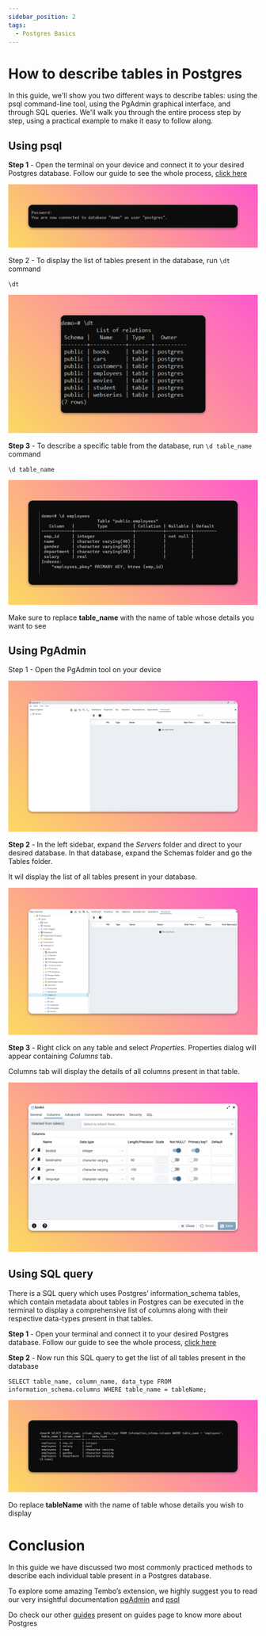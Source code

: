 ```yaml
---
sidebar_position: 2
tags:
  - Postgres Basics
---
```


# How to describe tables in Postgres

In this guide, we'll show you two different ways to describe tables: using the psql command-line tool, using the PgAdmin graphical interface, and through SQL queries. We'll walk you through the entire process step by step, using a practical example to make it easy to follow along.

## Using psql

**Step 1** - Open the terminal on your device and connect it to your desired Postgres database. Follow our guide to see the whole process, [click here](https://tembo.io/docs/postgres_guides/postgres-basics/how-to-connect-to-postgres)

![connected-database](images/connected-database.png)

Step 2 - To display the list of tables present in the database, run `\dt` command

```
\dt
```

![dt-command](images/dt-command.png)

**Step 3** - To describe a specific table from the database, run `\d table_name` command

```
\d table_name
```

![d-command](images/d-command.png)

Make sure to replace **table_name** with the name of table whose details you want to see

## Using PgAdmin

Step 1 - Open the PgAdmin tool on your device

![pgadmin](images/pgadmin.png)

**Step 2** - In the left sidebar, expand the _Servers_ folder and direct to your desired database. In that database, expand the Schemas folder and go the Tables folder.

It wil display the list of all tables present in your database.

![tables-in-pgadmin](images/tables-in-pgadmin.png)

**Step 3** - Right click on any table and select _Properties_. Properties dialog will appear containing _Columns_ tab.

Columns tab will display the details of all columns present in that table.

![table-properties](images/table-properties.png)

## Using SQL query

There is a SQL query which uses Postgres’ information_schema tables, which contain metadata about tables in Postgres can be executed in the terminal to display a comprehensive list of columns along with their respective data-types present in that tables.

**Step 1** - Open your terminal and connect it to your desired Postgres database. Follow our guide to see the whole process, [click here](https://tembo.io/docs/postgres_guides/postgres-basics/how-to-connect-to-postgres)

**Step 2** - Now run this SQL query to get the list of all tables present in the database

```
SELECT table_name, column_name, data_type FROM information_schema.columns WHERE table_name = tableName;
```

![sql-query-to-describe-table](images/sql-query-to-describe-table.png)

Do replace **tableName** with the name of table whose details you wish to display

# Conclusion

In this guide we have discussed two most commonly practiced methods to describe each individual table present in a Postgres database.

To explore some amazing Tembo’s extension, we highly suggest you to read our very insightful documentation [pgAdmin](https://www.pgadmin.org/docs/pgadmin4/latest/index.html) and [psql](https://www.postgresql.org/docs/current/app-psql.html)

Do check our other [guides](https://tembo.io/docs/) present on guides page to know more about Postgres
